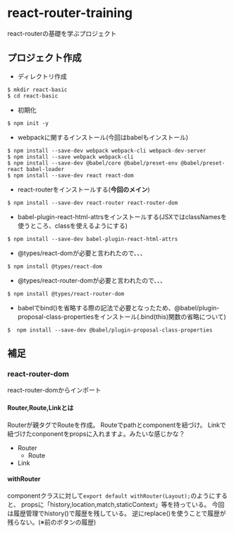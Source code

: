 # react-router-training
react-routerの基礎を学ぶプロジェクト

## プロジェクト作成
- ディレクトリ作成
```
$ mkdir react-basic
$ cd react-basic
```
- 初期化
```
$ npm init -y
```
- webpackに関するインストール(今回はbabelもインストール)
```
$ npm install --save-dev webpack webpack-cli webpack-dev-server
$ npm install --save webpack webpack-cli
$ npm install --save-dev @babel/core @babel/preset-env @babel/preset-react babel-loader
$ npm install --save-dev react react-dom
```

- react-routerをインストールする(**今回のメイン**)
```
$ npm install --save-dev react-router react-router-dom
```

- babel-plugin-react-html-attrsをインストールする(JSXではclassNamesを使うところ、classを使えるようにする)
```
$ npm install --save-dev babel-plugin-react-html-attrs
```

- @types/react-domが必要と言われたので、、、
```
$ npm install @types/react-dom
```

- @types/react-router-domが必要と言われたので、、、
```
$ npm install @types/react-router-dom
```

- babelでbind()を省略する際の記法で必要となったため、@babel/plugin-proposal-class-propertiesをインストール(.bind(this)関数の省略について)
```
$  npm install --save-dev @babel/plugin-proposal-class-properties
```

## 補足
### react-router-dom
react-router-domからインポート
#### Router,Route,Linkとは
Routerが親タグでRouteを作成。
Routeでpathとcomponentを紐づけ。
Linkで紐づけたconponentをpropsに入れますよ。みたいな感じかな？
- Router
  - Route
- Link

#### withRouter
componentクラスに対して`export default withRouter(Layout);`のようにすると、
propsに「history,location,match,staticContext」等を持っている。
今回は履歴管理でhistory()で履歴を残している。
逆にreplace()を使うことで履歴が残らない。(※前のボタンの履歴)